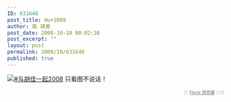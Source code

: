 ```yaml
---
ID: 631640
post_title: Hu+2008
author: 南 靖男
post_date: 2008-10-10 00:02:36
post_excerpt: ""
layout: post
permalink: 2008/10/631640
published: true
---
```

<a href="http://stickeraction.com/hujia2008/go"><img src="http://stickeraction.com/hujia2008/sticker" alt="#与胡佳一起2008" /></a>
只看图不说话！<div class="flockcredit" style="text-align: right; color: #CCC; font-size: x-small;">用 <a href="http://www.flock.com/blogged-with-flock" style="color: #999; font-weight: bold;" target="_new" title="Flock Browser">Flock 浏览器</a> 创建</div>